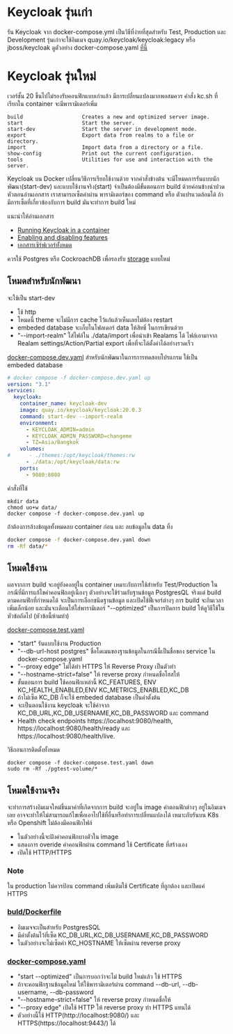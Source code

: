 # Keycloak รุ่นเก่า 
รัน Keycloak จาก docker-compose.yml เป็นวิธีที่ง่ายที่สุดสำหรับ Test, Production และ Development 
รุ่นเก่าจะใช้อิมเมจ quay.io/keycloak/keycloak:legacy หรือ jboss/keycloak
ดูตัวอย่าง docker-compose.yaml [ที่นี้](https://github.com/keycloak/keycloak-containers/tree/main/docker-compose-examples)

# Keycloak รุ่นใหม่
เวอร์ชั้น 20 ขึ้นไปไม่รองรับคอนฟิกแบบเก่าแล้ว มีการเปลี่ยนแปลงมากพอสมควร คำสั่ง kc.sh ที่เรียกใน container จะมีพารามิเตอร์เพิ่ม

```
build                   Creates a new and optimized server image.
start                   Start the server.
start-dev               Start the server in development mode.
export                  Export data from realms to a file or directory.
import                  Import data from a directory or a file.
show-config             Print out the current configuration.
tools                   Utilities for use and interaction with the server.
```
Keycloak บน Docker เปลี่ยนวิธีการเรียกใช้งานด้วย จากคำสั่งข้างต้น จะมีโหมดการรันแบบนักพัฒนา(start-dev) และแบบใช้งานจริง(start) จำเป็นต้องมีขั้นตอนการ build ด้วยค่อนข้างน่าปวดหัวตอนอ่านเอกสาร เราสามารถเซ็ตค่าผ่าน พารามิเตอร์ของ command หรือ
ตัวแปรแวดล้อมได้ ถ้ามีการเซ็ตที่เกี่ยวข้องกับการ build มันจะทำการ build ใหม่

แนะนำให้อ่านเอกสาร 
- [Running Keycloak in a container](https://www.keycloak.org/server/containers)
- [Enabling and disabling features](https://www.keycloak.org/server/features)
- [เอกสารเซิร์ฟเวอร์ทั้งหมด](https://www.keycloak.org/guides#server)

ควรใช้ Postgres หรือ CockroachDB เพื่อรองรับ [storage](https://www.keycloak.org/2022/07/storage-map.html) แบบใหม่
## โหมดสำหรับนักพัฒนา
จะใช้เป็น start-dev 
- ใช้ http
- โหมดนี้ theme จะไม่มีการ cache ไว้แก้แล้วเห็นเลยไม่ต้อง restart
- embeded database จะเก็บในโฟลเดอร์ data ให้สิทธิ์ ในการเขียนด้วย
- "--import-realm" ใส่ไฟล์ใน ./data/import เพื่อนำเข้า Realams ได้ ไฟล์เอามาจาก Realam settings/Action/Partial export เพื่อที่จะได้ตั้งค่าได้อย่างรวดเร็ว

[docker-compose.dev.yaml](./sample/docker-compose.dev.yaml) สำหรับนักพัฒนาในการการทดสอบโปรแกรม ใช้เป็น embeded database

```yaml
# docker compose -f docker-compose.dev.yaml up
version: "3.1"
services:
  keycloak:
    container_name: keycloak-dev
    image: quay.io/keycloak/keycloak:20.0.3
    command: start-dev --import-realm
    environment:
      - KEYCLOAK_ADMIN=admin
      - KEYCLOAK_ADMIN_PASSWORD=changeme
      - TZ=Asia/Bangkok
    volumes:
#      - ./themes:/opt/keycloak/themes:rw
      - ./data:/opt/keycloak/data:rw
    ports:
      - 9080:8080
```
คำสั่งที่ใช้ 
```
mkdir data
chmod uo+w data/
docker compose -f docker-compose.dev.yaml up
```

ถ้าต้องการล้างข้อมูลทั้งหมดลบ container ก่อน และ ลบข้อมูลใน data ทิ้ง 
```bash
docker compose -f docker-compose.dev.yaml down
rm -Rf data/*
```

## โหมดใช้งาน
ผลจากการ build จะอยู่ยังคงอยู่ใน container เหมาะกับการใช้สำหรับ Test/Production ในกรณีที่มีการแก้ไขค่าคอนฟิกอยู่เนืองๆ ตัวอย่างจะใช้ร่วมกับฐานข้อมูล PostgresQL จริงแต่ build ตามคอนฟิกที่กำหนดได้ จะเป็นการเลือกชนิดฐานข้อมูล และเปิดใช้ฟีเจอร์ต่างๆ 
การ build จะกินเวลาเพิ่มเล็กน้อย และมันจะเตือนให้ใส่พารามิเตอร์ "--optimized" เป็นการปิดการ build ให้ดูวิธีใช้ในหัวข้อถัดไป (หัวข้อนี้ห้ามทำ) 

[docker-compose.test.yaml](./sample/docker-compose.test.yaml)
- "start" รันแบบใช้งาน Production
- "--db-url-host postgres" ชื่อโดเมนของฐานข้อมูลในกรณีนี้เป็นชื่อของ service ใน docker-compose.yaml
- "--proxy edge" ไม่ได้ทำ HTTPS ให้ Reverse Proxy เป็นตัวทำ
- "--hostname-strict=false" ให้ reverse proxy กำหนดชื่อโฮสให้
- ขั้นตอนการ build ใช้คอนฟิกเหล่านี้ KC_FEATURES, ENV KC_HEALTH_ENABLED,ENV KC_METRICS_ENABLED,KC_DB 
- ถ้าไม่เซ็ต KC_DB ก็จะใช้ embeded database เป็นค่าตั้งต้น
- จะเป็นตอนใช้งาน keycloak จะใช้ค่าจาก KC_DB_URL,KC_DB_USERNAME,KC_DB_PASSWORD และ command 
- Health check endpoints https://localhost:9080/health, https://localhost:9080/health/ready และ https://localhost:9080/health/live.

วิธีถอนการติดตั้งทั้งหมด
```
docker compose -f docker-compose.test.yaml down
sudo rm -Rf ./pgtest-volume/*
```

## โหมดใช้งานจริง
จะทำการสร้างอิมเมจใหม่ขึ้นมาค่าที่เกิดจากการ build จะอยู่ใน image ค่าตอนฟิกต่างๆ อยู่ในอิมเมจเลย อาจจะทำให้ไม่สามารถแก้ไขเพื่อเอาไปใช้ที่อื่นหรือทำการเปลี่ยนแปลงได้ เหมาะกับรันบน K8s หรือ Openshift ไม่ต้องมีคอนฟิกไฟล์ 
- ในตัวอย่างนี้จะฝังค่าคอนฟิกบางตัวใน image 
- แสดงการ overide ค่าคอนฟิกผ่าน command 
ใช้ Certificate ที่สร้างเอง
- เปิดใช้ HTTP/HTTPS
### Note
ใน production ไม่ควรป้อน command เพิ่มเติมใช้ Certificate ที่ถูกต้อง และเปิดแค่ HTTPS

### [buld/Dockerfile](./sample/build/Dockerfile)
- อิมเมจจะเป็นสำหรับ PostgresSQL 
- มีค่าตั้งต้นไว้ที่เซ็ต KC_DB_URL,KC_DB_USERNAME,KC_DB_PASSWORD
- ในตัวอย่างจะไม่เซ็ตค่า KC_HOSTNAME ให้เซ็ตผ่าน reverse proxy

### [docker-compose.yaml](./sample/docker-compose.yaml)
- "start --optimized" เป็นการบอกว่าจะไม่ build ใหม่แล้ว ใช้ HTTPS
- ถ้าจะคอนฟิกฐานข้อมูลใหม่ ให้ใช้พารามิเตอร์ผ่าน command --db-url, --db-username, --db-password
- "--hostname-strict=false" ให้ reverse proxy กำหนดชื่อให้
- "--proxy edge" เปิดใช้ HTTP ให้ reverse proxy ทำ HTTPS แทนได้
- ตัวอย่างนี้ใช้ HTTP(http://localhost:9080/) และ HTTPS(https://localhost:9443/) ได้  
